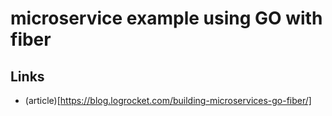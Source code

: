 # microservice example using GO with fiber
## Links
- (article)[https://blog.logrocket.com/building-microservices-go-fiber/]